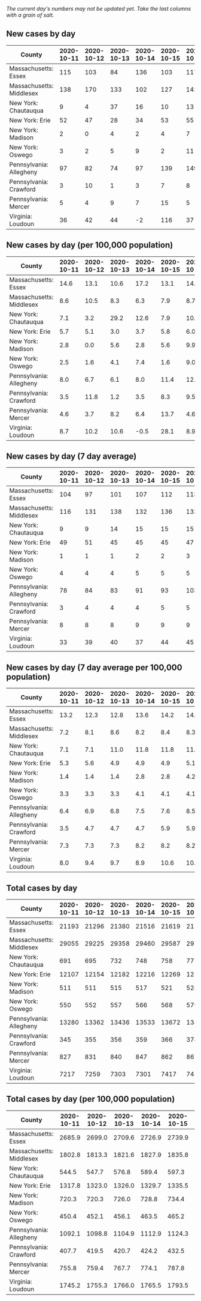 _The current day's numbers may not be updated yet. Take the last columns with a grain of salt._
## New cases by day

| County | 2020-10-11 | 2020-10-12 | 2020-10-13 | 2020-10-14 | 2020-10-15 | 2020-10-16 | 2020-10-17 |
| --- | --- | --- | --- | --- | --- | --- | --- |
| Massachusetts: Essex | 115 | 103 | 84 | 136 | 103 | 117 |  |
| Massachusetts: Middlesex | 138 | 170 | 133 | 102 | 127 | 141 |  |
| New York: Chautauqua | 9 | 4 | 37 | 16 | 10 | 13 |  |
| New York: Erie | 52 | 47 | 28 | 34 | 53 | 55 |  |
| New York: Madison | 2 | 0 | 4 | 2 | 4 | 7 |  |
| New York: Oswego | 3 | 2 | 5 | 9 | 2 | 11 |  |
| Pennsylvania: Allegheny | 97 | 82 | 74 | 97 | 139 | 149 |  |
| Pennsylvania: Crawford | 3 | 10 | 1 | 3 | 7 | 8 |  |
| Pennsylvania: Mercer | 5 | 4 | 9 | 7 | 15 | 5 |  |
| Virginia: Loudoun | 36 | 42 | 44 | -2 | 116 | 37 |  |

## New cases by day (per 100,000 population)

| County | 2020-10-11 | 2020-10-12 | 2020-10-13 | 2020-10-14 | 2020-10-15 | 2020-10-16 | 2020-10-17 |
| --- | --- | --- | --- | --- | --- | --- | --- |
| Massachusetts: Essex | 14.6 | 13.1 | 10.6 | 17.2 | 13.1 | 14.8 |  |
| Massachusetts: Middlesex | 8.6 | 10.5 | 8.3 | 6.3 | 7.9 | 8.7 |  |
| New York: Chautauqua | 7.1 | 3.2 | 29.2 | 12.6 | 7.9 | 10.2 |  |
| New York: Erie | 5.7 | 5.1 | 3.0 | 3.7 | 5.8 | 6.0 |  |
| New York: Madison | 2.8 | 0.0 | 5.6 | 2.8 | 5.6 | 9.9 |  |
| New York: Oswego | 2.5 | 1.6 | 4.1 | 7.4 | 1.6 | 9.0 |  |
| Pennsylvania: Allegheny | 8.0 | 6.7 | 6.1 | 8.0 | 11.4 | 12.3 |  |
| Pennsylvania: Crawford | 3.5 | 11.8 | 1.2 | 3.5 | 8.3 | 9.5 |  |
| Pennsylvania: Mercer | 4.6 | 3.7 | 8.2 | 6.4 | 13.7 | 4.6 |  |
| Virginia: Loudoun | 8.7 | 10.2 | 10.6 | -0.5 | 28.1 | 8.9 |  |

## New cases by day (7 day average)

| County | 2020-10-11 | 2020-10-12 | 2020-10-13 | 2020-10-14 | 2020-10-15 | 2020-10-16 | 2020-10-17 |
| --- | --- | --- | --- | --- | --- | --- | --- |
| Massachusetts: Essex | 104 | 97 | 101 | 107 | 112 | 113 |  |
| Massachusetts: Middlesex | 116 | 131 | 138 | 132 | 136 | 133 |  |
| New York: Chautauqua | 9 | 9 | 14 | 15 | 15 | 15 |  |
| New York: Erie | 49 | 51 | 45 | 45 | 45 | 47 |  |
| New York: Madison | 1 | 1 | 1 | 2 | 2 | 3 |  |
| New York: Oswego | 4 | 4 | 4 | 5 | 5 | 5 |  |
| Pennsylvania: Allegheny | 78 | 84 | 83 | 91 | 93 | 103 |  |
| Pennsylvania: Crawford | 3 | 4 | 4 | 4 | 5 | 5 |  |
| Pennsylvania: Mercer | 8 | 8 | 8 | 9 | 9 | 9 |  |
| Virginia: Loudoun | 33 | 39 | 40 | 37 | 44 | 45 |  |

## New cases by day (7 day average per 100,000 population)

| County | 2020-10-11 | 2020-10-12 | 2020-10-13 | 2020-10-14 | 2020-10-15 | 2020-10-16 | 2020-10-17 |
| --- | --- | --- | --- | --- | --- | --- | --- |
| Massachusetts: Essex | 13.2 | 12.3 | 12.8 | 13.6 | 14.2 | 14.3 |  |
| Massachusetts: Middlesex | 7.2 | 8.1 | 8.6 | 8.2 | 8.4 | 8.3 |  |
| New York: Chautauqua | 7.1 | 7.1 | 11.0 | 11.8 | 11.8 | 11.8 |  |
| New York: Erie | 5.3 | 5.6 | 4.9 | 4.9 | 4.9 | 5.1 |  |
| New York: Madison | 1.4 | 1.4 | 1.4 | 2.8 | 2.8 | 4.2 |  |
| New York: Oswego | 3.3 | 3.3 | 3.3 | 4.1 | 4.1 | 4.1 |  |
| Pennsylvania: Allegheny | 6.4 | 6.9 | 6.8 | 7.5 | 7.6 | 8.5 |  |
| Pennsylvania: Crawford | 3.5 | 4.7 | 4.7 | 4.7 | 5.9 | 5.9 |  |
| Pennsylvania: Mercer | 7.3 | 7.3 | 7.3 | 8.2 | 8.2 | 8.2 |  |
| Virginia: Loudoun | 8.0 | 9.4 | 9.7 | 8.9 | 10.6 | 10.9 |  |

## Total cases by day

| County | 2020-10-11 | 2020-10-12 | 2020-10-13 | 2020-10-14 | 2020-10-15 | 2020-10-16 | 2020-10-17 |
| --- | --- | --- | --- | --- | --- | --- | --- |
| Massachusetts: Essex | 21193 | 21296 | 21380 | 21516 | 21619 | 21736 |  |
| Massachusetts: Middlesex | 29055 | 29225 | 29358 | 29460 | 29587 | 29728 |  |
| New York: Chautauqua | 691 | 695 | 732 | 748 | 758 | 771 |  |
| New York: Erie | 12107 | 12154 | 12182 | 12216 | 12269 | 12324 |  |
| New York: Madison | 511 | 511 | 515 | 517 | 521 | 528 |  |
| New York: Oswego | 550 | 552 | 557 | 566 | 568 | 579 |  |
| Pennsylvania: Allegheny | 13280 | 13362 | 13436 | 13533 | 13672 | 13821 |  |
| Pennsylvania: Crawford | 345 | 355 | 356 | 359 | 366 | 374 |  |
| Pennsylvania: Mercer | 827 | 831 | 840 | 847 | 862 | 867 |  |
| Virginia: Loudoun | 7217 | 7259 | 7303 | 7301 | 7417 | 7454 |  |

## Total cases by day (per 100,000 population)

| County | 2020-10-11 | 2020-10-12 | 2020-10-13 | 2020-10-14 | 2020-10-15 | 2020-10-16 | 2020-10-17 |
| --- | --- | --- | --- | --- | --- | --- | --- |
| Massachusetts: Essex | 2685.9 | 2699.0 | 2709.6 | 2726.9 | 2739.9 | 2754.8 |  |
| Massachusetts: Middlesex | 1802.8 | 1813.3 | 1821.6 | 1827.9 | 1835.8 | 1844.5 |  |
| New York: Chautauqua | 544.5 | 547.7 | 576.8 | 589.4 | 597.3 | 607.6 |  |
| New York: Erie | 1317.8 | 1323.0 | 1326.0 | 1329.7 | 1335.5 | 1341.5 |  |
| New York: Madison | 720.3 | 720.3 | 726.0 | 728.8 | 734.4 | 744.3 |  |
| New York: Oswego | 450.4 | 452.1 | 456.1 | 463.5 | 465.2 | 474.2 |  |
| Pennsylvania: Allegheny | 1092.1 | 1098.8 | 1104.9 | 1112.9 | 1124.3 | 1136.6 |  |
| Pennsylvania: Crawford | 407.7 | 419.5 | 420.7 | 424.2 | 432.5 | 441.9 |  |
| Pennsylvania: Mercer | 755.8 | 759.4 | 767.7 | 774.1 | 787.8 | 792.3 |  |
| Virginia: Loudoun | 1745.2 | 1755.3 | 1766.0 | 1765.5 | 1793.5 | 1802.5 |  |
